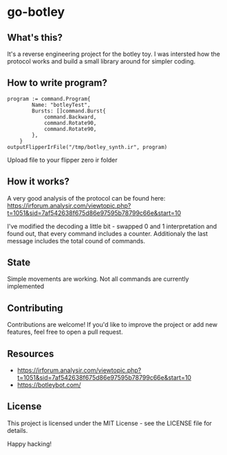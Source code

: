 # go-botley

## What's this?

It's a reverse engineering project for the botley toy. I was intersted how the protocol works and build a small library around for simpler coding. 
## How to write program?

```
program := command.Program{
		Name: "botleyTest",
		Bursts: []command.Burst{
			command.Backward,
			command.Rotate90,
			command.Rotate90,
		},
	}
outputFlipperIrFile("/tmp/botley_synth.ir", program)
```

Upload file to your flipper zero ir folder

## How it works?
A very good analysis of the protocol can be found here: https://irforum.analysir.com/viewtopic.php?t=1051&sid=7af542638f675d86e97595b78799c66e&start=10

I've modified the decoding a little bit - swapped 0 and 1 interpretation and found out, that every command includes a counter. Additionaly the last message includes the total cound of commands.

## State

Simple movements are working. Not all commands are currently implemented


## Contributing

Contributions are welcome! If you'd like to improve the project or add new features, feel free to open a pull request.

## Resources

* https://irforum.analysir.com/viewtopic.php?t=1051&sid=7af542638f675d86e97595b78799c66e&start=10
* https://botleybot.com/

## License

This project is licensed under the MIT License - see the LICENSE file for details.

Happy hacking!